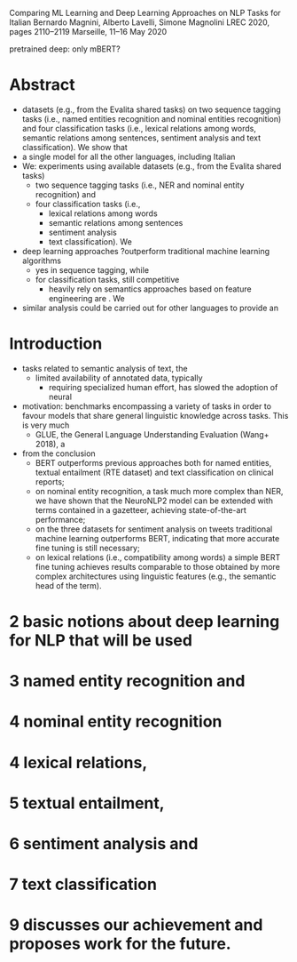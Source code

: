 Comparing ML Learning and Deep Learning Approaches on NLP Tasks for Italian
Bernardo Magnini, Alberto Lavelli, Simone Magnolini
LREC 2020, pages 2110–2119 Marseille, 11–16 May 2020

pretrained deep: only mBERT?

# Abstract

* datasets (e.g., from the Evalita shared tasks) on two sequence tagging tasks
  (i.e., named entities recognition and nominal entities recognition) and four
  classification tasks (i.e., lexical relations among words, semantic relations
  among sentences, sentiment analysis and text classification). We show that
* a single model for all the other languages, including Italian
* We: experiments using available datasets (e.g., from the Evalita shared tasks)
  * two sequence tagging tasks (i.e., NER and nominal entity recognition) and
  * four classification tasks (i.e., 
    * lexical relations among words
    * semantic relations among sentences
    * sentiment analysis 
    * text classification). We
* deep learning approaches ?outperform traditional machine learning algorithms
  * yes in sequence tagging, while 
  * for classification tasks, still competitive
    * heavily rely on semantics approaches based on feature engineering are . We
* similar analysis could be carried out for other languages to provide an

# Introduction

* tasks related to semantic analysis of text, the 
  * limited availability of annotated data, typically 
    * requiring specialized human effort, has slowed the adoption of neural
* motivation: benchmarks encompassing a variety of tasks in order to favour
  models that share general linguistic knowledge across tasks. This is very much
  * GLUE, the General Language Understanding Evaluation (Wang+ 2018), a
* from the conclusion 
  * BERT outperforms previous approaches both for named entities, textual
    entailment (RTE dataset) and text classification on clinical reports; 
  * on nominal entity recognition, a task much more complex than NER, we have
    shown that the NeuroNLP2 model can be extended with terms contained in a
    gazetteer, achieving state-of-the-art performance; 
  * on the three datasets for sentiment analysis on tweets traditional machine
    learning outperforms BERT, indicating that more accurate fine tuning is
    still necessary; 
  * on lexical relations (i.e., compatibility among words) 
    a simple BERT fine tuning achieves results comparable to those obtained by
    more complex architectures using linguistic features (e.g., the semantic
    head of the term).  

# 2 basic notions about deep learning for NLP that will be used

# 3 named entity recognition and 

# 4 nominal entity recognition

# 4 lexical relations, 

# 5 textual entailment, 

# 6 sentiment analysis and 

# 7 text classification

# 9 discusses our achievement and proposes work for the future.

